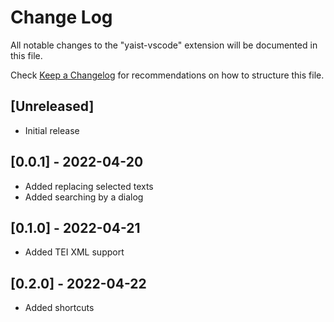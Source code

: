 # Change Log

All notable changes to the "yaist-vscode" extension will be documented in this file.

Check [Keep a Changelog](http://keepachangelog.com/) for recommendations on how to structure this file.

## [Unreleased]

- Initial release

## [0.0.1] - 2022-04-20

- Added replacing selected texts
- Added searching by a dialog

## [0.1.0] - 2022-04-21

- Added TEI XML support

## [0.2.0] - 2022-04-22

- Added shortcuts
